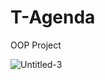 # T-Agenda
OOP Project

![Untitled-3](/png/XLDBRjim4Dtp58HNSke0pLQB045Z88kYy28vm5WQgomaZa1IpSV8eNA6NgoZuQTqkwWt7hvvVFDvb5BT2DxhpPDVm1dQQF0wnMUb-VVaqRNQ1sVi8C3CV7WcrnTKu4y_qPdJwrSQZ6sshJuIZGWsvlOl9jIWUbUvy7wQ7NgGmYcEXIrDHuSNfNlZiEiCsRO2bwFfG40zmVoND5VhAMlB8Of_-rUymtuPeTN6XdW6Dv0_a3V74Vq5DU289x8aP1stijX0FW5b8G_araqssuX05nOOpHkuBsI30u-_FY0bgxx3ucniMgBOiOHttWoMXwWAIvih3dR5ioL_r6QUO5sF2EP3rEo8RKGM19_NathlQ9h1hNqMHhCkEZcqhVGFF3dym2WVutDP2OzRkIxI4_Ncn9QvWwoiIRITnjH2BNxNJoPsBj5_pRjuaGw7F5PZOS8TqyPTukwImScQUxOqOA4pCNl6gyqsxak7aiBUX79ZM-yyNP36KtnEBnXy_NY_Sx80V3_BwUlhs_mTAXdz0f77e3St6qQlvBzSRFMZGOjwiRfMAywhPE6APRcS4rwqC9Vul9QGKcaEUQjA_GO0)


